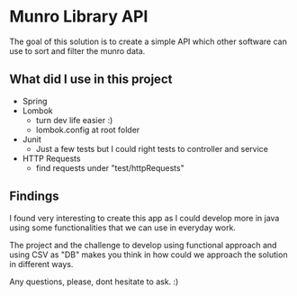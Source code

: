 Munro Library API
===========================================

The goal of this solution is to create a simple API which other software can use to sort and filter the munro data.

What did I use in this project
--------------------------
* Spring
* Lombok
  * turn dev life easier :)
  * lombok.config at root folder
* Junit
  * Just a few tests but I could right tests to controller and service  
* HTTP Requests
  * find requests under "test/httpRequests"

Findings
--------------------------
<p>I found very interesting to create this app as I could develop more in java using some functionalities that we can use in everyday work.</p>
<p>The project and the challenge to develop using functional approach and using CSV as "DB" makes you think in how could we approach the solution in different ways.</p>
<p>Any questions, please, dont hesitate to ask. :) </p>
